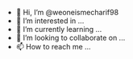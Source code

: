 - 👋 Hi, I’m @weoneismecharif98
- 👀 I’m interested in ...
- 🌱 I’m currently learning ...
- 💞️ I’m looking to collaborate on ...
- 📫 How to reach me ...

<!---
c26Weone/c26Weone is a ✨ special ✨ repository because its `README.md` (this file) appears on your GitHub profile.
You can click the Preview link to take a look at your changes.
--->
